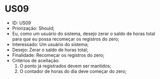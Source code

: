 # US09

<ul>
<li> ID: US09</li>
<li>Priorização: Should;</li>
<li>Eu, como um usuário do sistema, desejo zerar o saldo de horas total para que eu possa recomeçar os registros do zero;</li>
<li>Interessado: Um usuário do sistema;</li>
<li>Desejo: Zerar o saldo de horas total;</li>
<li>Finalidade: Recomeçar os registros do zero;</li>
<li align="justify"> Critérios de aceitação:
    <ol>
    <li> O ponto já registrados devem ser mantidos;</li>
    <li> O contador de horas do dia deve começar do zero;</li>
    </ol>
</ul>